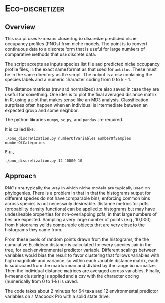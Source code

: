 <span style="font-variant:small-caps;">Eco-discretizer</span>
=========

Overview
---------
This script uses k-means clustering to discretize predicted niche occupancy profiles (PNOs) from niche models. The point is to convert continuous data to a discrete form that is useful for large numbers of comparative methods that use discrete data.

The script accepts as inputs species list file and predicted niche occupancy profile files, in the exact same format as that used for `ambitus`. These must be in the same directory as the script. The output is a csv containing the species labels and a numeric character coding from 0 to k - 1. 

The distance matrices (raw and normalized) are also saved in case they are useful for something. One idea is to plot the final averaged distance matrix in R, using a plot that makes sense like an MDS analysis. Classification surprises often happen when an individual is intermediate between an expected group and some neighbor.

The python libraries `numpy`, `scipy`, and `pandas` are required.

It is called like: 

```
./pno_discretization.py numberOfVariables numberOfSamples numberOfCategories
```

E.g.,

```
./pno_discretization.py 12 10000 10
```

Approach
---------
PNOs are typically the way in which niche models are typically used on phylogenies. There is a problem in that in that the histograms output for different species do not have comparable bins; enforcing common bins across species is not necessarily desireable. Distance metrics for pdfs (probability density functions) can be applied to histograms but may have undesireable properties for non-overlapping pdfs, in that large numbers of ties are expected. Sampling a very large number of points (e.g., 10,000) from histograms yeilds comparable objects that are very close to the histograms they came from. 

From these pools of random points drawn from the histograms, the the cumulative Euclidean distance is calculated for every species pair in the tree, for each environmental predictor variable. Different scalings between variables would bias the result to favor clustering that follows variables with high magnitude and variance, so within each variable distance matrix, each is subtracted from the matrix mean and divided by the range to normalize. Then the individual distance matrices are averaged across variables. Finally, k-means clustering is applied and a csv with the character coding (numerically from 0 to 1-k) is saved.

The code takes about 2 minutes for 64 taxa and 12 environmental predictor variables on a Macbook Pro with a solid state drive.
